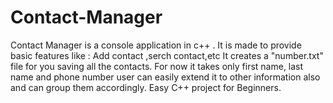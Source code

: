 # Contact-Manager

Contact Manager is a console application in c++ .
It is made to provide basic features like : Add contact ,serch contact,etc
It creates a "number.txt" file for you saving all the contacts.
For now it takes only first name, last name and phone number user can easily extend it to other information also and can group them accordingly.
Easy C++ project for Beginners.

